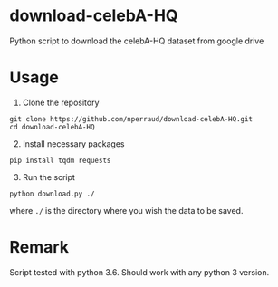 # download-celebA-HQ
Python script to download the celebA-HQ dataset from google drive


# Usage
1) Clone the repository
```
git clone https://github.com/nperraud/download-celebA-HQ.git
cd download-celebA-HQ
```

2) Install necessary packages
```
pip install tqdm requests
```
3) Run the script
```
python download.py ./
```
where `./` is the directory where you wish the data to be saved.


# Remark
Script tested with python 3.6. Should work with any python 3 version.
